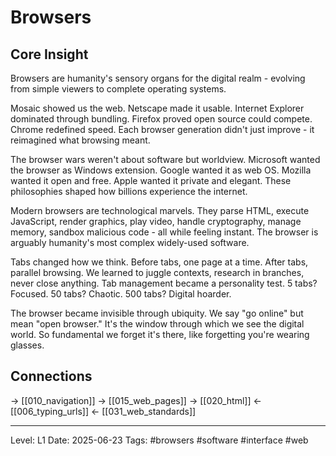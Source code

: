 # Browsers

## Core Insight
Browsers are humanity's sensory organs for the digital realm - evolving from simple viewers to complete operating systems.

Mosaic showed us the web. Netscape made it usable. Internet Explorer dominated through bundling. Firefox proved open source could compete. Chrome redefined speed. Each browser generation didn't just improve - it reimagined what browsing meant.

The browser wars weren't about software but worldview. Microsoft wanted the browser as Windows extension. Google wanted it as web OS. Mozilla wanted it open and free. Apple wanted it private and elegant. These philosophies shaped how billions experience the internet.

Modern browsers are technological marvels. They parse HTML, execute JavaScript, render graphics, play video, handle cryptography, manage memory, sandbox malicious code - all while feeling instant. The browser is arguably humanity's most complex widely-used software.

Tabs changed how we think. Before tabs, one page at a time. After tabs, parallel browsing. We learned to juggle contexts, research in branches, never close anything. Tab management became a personality test. 5 tabs? Focused. 50 tabs? Chaotic. 500 tabs? Digital hoarder.

The browser became invisible through ubiquity. We say "go online" but mean "open browser." It's the window through which we see the digital world. So fundamental we forget it's there, like forgetting you're wearing glasses.

## Connections
→ [[010_navigation]]
→ [[015_web_pages]]
→ [[020_html]]
← [[006_typing_urls]]
← [[031_web_standards]]

---
Level: L1
Date: 2025-06-23
Tags: #browsers #software #interface #web